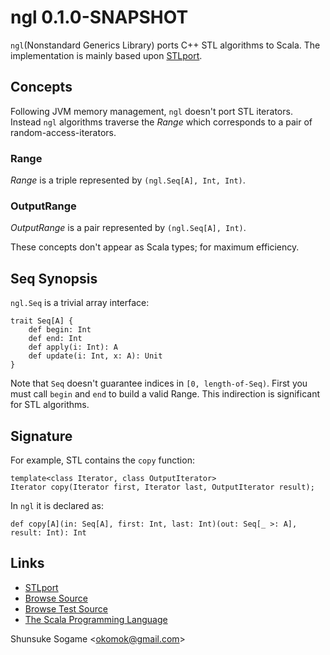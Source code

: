 
# ngl 0.1.0-SNAPSHOT

`ngl`(Nonstandard Generics Library) ports C++ STL algorithms to Scala.
The implementation is mainly based upon [STLport].



## Concepts

Following JVM memory management, `ngl` doesn't port STL iterators.
Instead `ngl` algorithms traverse the _Range_ which corresponds to a pair of random-access-iterators.


### Range

_Range_ is a triple represented by `(ngl.Seq[A], Int, Int)`.


### OutputRange

_OutputRange_ is a pair represented by `(ngl.Seq[A], Int)`.


These concepts don't appear as Scala types; for maximum efficiency.


## Seq Synopsis

`ngl.Seq` is a trivial array interface:

    trait Seq[A] {
        def begin: Int
        def end: Int
        def apply(i: Int): A
        def update(i: Int, x: A): Unit
    }

Note that `Seq` doesn't guarantee indices in `[0, length-of-Seq)`.
First you must call `begin` and `end` to build a valid Range.
This indirection is significant for STL algorithms.




## Signature

For example, STL contains the `copy` function:

    template<class Iterator, class OutputIterator>
    Iterator copy(Iterator first, Iterator last, OutputIterator result);

In `ngl` it is declared as:

    def copy[A](in: Seq[A], first: Int, last: Int)(out: Seq[_ >: A], result: Int): Int




## Links

* [STLport]
* [Browse Source]
* [Browse Test Source]
* [The Scala Programming Language]

Shunsuke Sogame <<okomok@gmail.com>>


[MIT License]: http://www.opensource.org/licenses/mit-license.php "MIT License"
[STLport]: http://www.stlport.org/ "STLport"
[Browse Source]: http://github.com/okomok/ngl/tree/master/src/main/scala "Browse Source"
[Browse Test Source]: http://github.com/okomok/ngl/tree/master/src/test/scala "Browse Test Source"
[The Scala Programming Language]: http://www.scala-lang.org/ "The Scala Programming Language"
